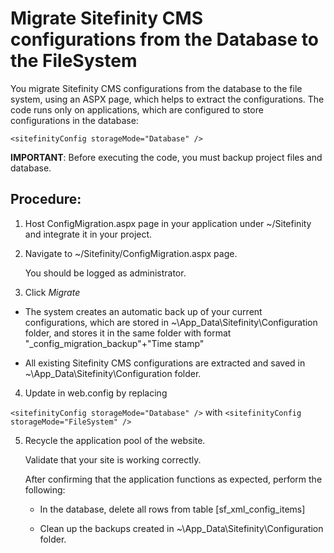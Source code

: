 # Migrate Sitefinity CMS configurations from the Database to the FileSystem

You migrate Sitefinity CMS configurations from the database to the file system, using an ASPX page, which helps to extract the configurations. The code runs only on applications, which are configured to store configurations in the database:

  ```<sitefinityConfig storageMode="Database" />```

**IMPORTANT**: Before executing the code, you must backup project files and database.

## Procedure:

1. Host ConfigMigration.aspx page in your application under ~/Sitefinity and integrate it in your project.

2. Navigate to ~/Sitefinity/ConfigMigration.aspx page. 

   You should be logged as administrator.

3. Click *Migrate*

  * The system creates an automatic back up of your current configurations, which are stored in ~\App_Data\Sitefinity\Configuration folder, and stores it in the same folder with format "_config_migration_backup"+"Time stamp"

  * All existing Sitefinity CMS configurations are extracted and saved in ~\App_Data\Sitefinity\Configuration folder.

4. Update in web.config by replacing

  ```<sitefinityConfig storageMode="Database" />``` with ```<sitefinityConfig storageMode="FileSystem" />```

5. Recycle the application pool of the website.

   Validate that your site is working correctly.
   
   After confirming that the application functions as expected, perform the following:
   
      * In the database, delete all rows from table [sf_xml_config_items]
    
      * Clean up the backups created in ~\App_Data\Sitefinity\Configuration folder.

